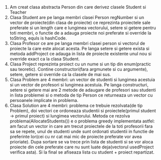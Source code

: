 1. Am creat clasa abstracta Person din care derivez clasele Student si Teacher
2. Clasa Student are pe langa membri clasei Person regNumber si un vector de proiecte(din clasa
de proiecte) ce reprezinta proiectele sale preferate si un length care e lungimea vectorului, 
setere si getere pentru toti membri, o functie de a adauga proiecte noi preferate si override la
toString, equls is hashCode.
3. Clasa Profesor ce are pe langa membri clasei person si vectorul de proiecte la care este 
alocat acesta. Pe langa setere si getere exista si metoda addProject ce adauga in lista de 
proiecte existente unul nou si override exact ca la clasa Student.
4. Clasa Project reprezinta proiect cu un nume si un tip din enum(practic sau teoretic). Contine
constructori(fara argmunete si cu argumente), setere, getere si override ca la clasele de mai sus.
5. Clasa Problem are 4 membri: un vector de studenti si lungimea acestuia si un vector de 
profesori si lungimea acestuia. Pe langa constructuri, setere si getere mai are 2 metode de 
adaugare de profesori sau studenti in lista problemei si o metoda de tip Person ce returneaza
un vector cu persoanele implicate in problema.
6. Clasa Solution are 4 membri: problema ce trebuie rezolvata(de tip Problem), doi vectori
ce ordoneaza studentii si proiectele(primul student -> primul proiect) si lungimea vectorului.
 Metoda ce rezolva problema(AllocateStudents()) e o problema greedy implementata astfel:
am facut un vector in care am trecut proiectele de la toti profesorii fara sa se repete, 
unul de studenti unde sunt ordonati studentii in functie de preferinte lor(cei cu nr cat mai 
mic de proiecte preferate vor avea prioriate). Dupa sortare se va trece prin lista de studenti
si se vor aloca proiecte din cele preferate care nu sunt luate deja(vectorul usedProject verifica
asta). Si la final se afiseaza lista cu student + proiect repartizat.